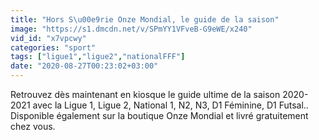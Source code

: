 ```yaml
---
title: "Hors S\u00e9rie Onze Mondial, le guide de la saison"
image: "https://s1.dmcdn.net/v/SPmYY1VFveB-G9eWE/x240"
vid_id: "x7vpcwy"
categories: "sport"
tags: ["ligue1","ligue2","nationalFFF"]
date: "2020-08-27T00:23:02+03:00"
---
```

Retrouvez dès maintenant en kiosque le guide ultime de la saison 2020-2021 avec la Ligue 1, Ligue 2, National 1, N2, N3, D1 Féminine, D1 Futsal..  <br>Disponible également sur la boutique Onze Mondial et livré gratuitement chez vous.   <br>
